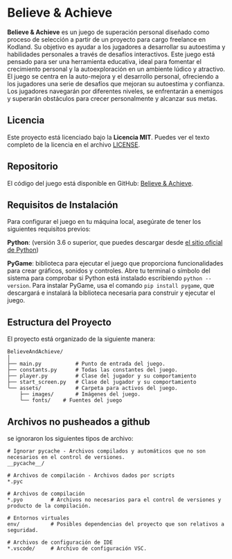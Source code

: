 # Believe & Achieve

**Believe & Achieve** es un juego de superación personal diseñado como proceso de selección a partir de un proyecto para cargo freelance en Kodland. Su objetivo es ayudar a los jugadores a desarrollar su autoestima y habilidades personales a través de desafíos interactivos. Este juego está pensado para ser una herramienta educativa, ideal para fomentar el crecimiento personal y la autoexploración en un ambiente lúdico y atractivo. El juego se centra en la auto-mejora y el desarrollo personal, ofreciendo a los jugadores una serie de desafíos que mejoran su autoestima y confianza. Los jugadores navegarán por diferentes niveles, se enfrentarán a enemigos y superarán obstáculos para crecer personalmente y alcanzar sus metas.

## Licencia

Este proyecto está licenciado bajo la **Licencia MIT**. Puedes ver el texto completo de la licencia en el archivo [LICENSE](LICENSE).


## Repositorio

El código del juego está disponible en GitHub: [Believe & Achieve](https://github.com/devpsicoamgg/BelieveAndAchieve).


## Requisitos de Instalación

Para configurar el juego en tu máquina local, asegúrate de tener los siguientes requisitos previos: 

**Python**: (versión 3.6 o superior, que puedes descargar desde [el sitio oficial de Python](https://www.python.org/downloads/)) 

**PyGame**: biblioteca para ejecutar el juego que proporciona funcionalidades para crear gráficos, sonidos y controles. Abre tu terminal o símbolo del sistema para comprobar si Python está instalado escribiendo `python --version`. Para instalar PyGame, usa el comando `pip install pygame`, que descargará e instalará la biblioteca necesaria para construir y ejecutar el juego.

## Estructura del Proyecto

El proyecto está organizado de la siguiente manera:

```
BelieveAndAchieve/ 
│ 
├── main.py           # Punto de entrada del juego. 
├── constants.py      # Todas las constantes del juego. 
├── player.py         # Clase del jugador y su comportamiento 
├── start_screen.py   # Clase del jugador y su comportamiento 
└── assets/           # Carpeta para activos del juego. 
    ├── images/       # Imágenes del juego. 
    └── fonts/    # Fuentes del juego
```

## Archivos no pusheados a github

se ignoraron los siguientes tipos de archivo:

```
# Ignorar pycache - Archivos compilados y automáticos que no son necesarios en el control de versiones.
__pycache__/  

# Archivos de compilación - Archivos dados por scripts
*.pyc        

# Archivos de compilación
*.pyo         # Archivos no necesarios para el control de versiones y producto de la compilación.

# Entornos virtuales
env/          # Posibles dependencias del proyecto que son relativos a seguridad.

# Archivos de configuración de IDE
*.vscode/     # Archivo de configuración VSC.
```
